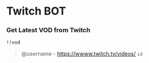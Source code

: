 # Twitch BOT

### Get Latest VOD from Twitch

```
!!vod
```
> @username - https://wwww.twitch.tv/videos/ `id`
